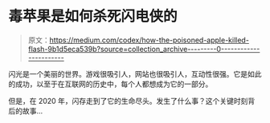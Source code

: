 # 毒苹果是如何杀死闪电侠的

> 原文：<https://medium.com/codex/how-the-poisoned-apple-killed-flash-9b1d5eca539b?source=collection_archive---------0----------------------->

闪光是一个美丽的世界。游戏很吸引人，网站也很吸引人，互动性很强。它是如此的成功，以至于在互联网的历史中，每个人都想成为它的一部分。

但是，在 2020 年，闪存走到了它的生命尽头。发生了什么事？这个关键时刻背后的故事…